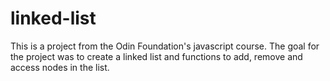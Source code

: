 # linked-list

This is a project from the Odin Foundation's javascript course. The goal for the project was to create a linked list and functions to add, remove and access nodes in the list.
